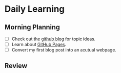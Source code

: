 # Daily Learning

## Morning Planning

- [ ] Check out the [github blog](https://GitHub.blog/) for topic ideas.
- [ ] Learn about [GitHub Pages](https://skills.github.com/#first-day-on-github).
- [ ] Convert my first blog post into an acutual webpage.

## Review
